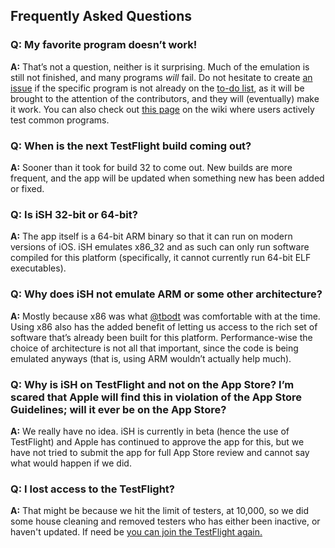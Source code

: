 ## Frequently Asked Questions

### Q: My favorite program doesn’t work!
**A:** That’s not a question, neither is it surprising. Much of the emulation is still not finished, and many programs *will* fail. Do not hesitate to create [an issue](https://github.com/tbodt/ish/issues/new) if the specific program is not already on the [to-do list](https://github.com/tbodt/ish/projects/7), as it will be brought to the attention of the contributors, and they will (eventually) make it work. You can also check out [this page](https://github.com/tbodt/ish/wiki/What-works%3F) on the wiki where users actively test common programs.

### Q: When is the next TestFlight build coming out?
**A:** Sooner than it took for build 32 to come out. New builds are more frequent, and the app will be updated when something new has been added or fixed.

### Q: Is iSH 32-bit or 64-bit?
**A:** The app itself is a 64-bit ARM binary so that it can run on modern versions of iOS. iSH emulates x86_32 and as such can only run software compiled for this platform (specifically, it cannot currently run 64-bit ELF executables). 

### Q: Why does iSH not emulate ARM or some other architecture?
**A:** Mostly because x86 was what [@tbodt](https://github.com/tbodt) was comfortable with at the time. Using x86 also has the added benefit of letting us access to the rich set of software that’s already been built for this platform. Performance-wise the choice of architecture is not all that important, since the code is being emulated anyways (that is, using ARM wouldn’t actually help much).

### Q: Why is iSH on TestFlight and not on the App Store? I’m scared that Apple will find this in violation of the App Store Guidelines; will it ever be on the App Store?
**A:** We really have no idea. iSH is currently in beta (hence the use of TestFlight) and Apple has continued to approve the app for this, but we have not tried to submit the app for full App Store review and cannot say what would happen if we did. 

### Q: I lost access to the TestFlight?
**A:** That might be because we hit the limit of testers, at 10,000, so we did some house cleaning and removed testers who has either been inactive, or haven't updated. If need be [you can join the TestFlight again.](https://testflight.apple.com/join/97i7KM8O)